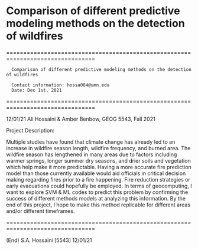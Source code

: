 # Comparison of different predictive modeling methods on the detection of wildfires
================================================================================
        
      Comparison of different predictive modeling methods on the detection of wildfires
      
      Contact information: hossa084@umn.edu
      Date: Dec 1st, 2021
================================================================================

12/01/21   Ali Hossaini & Amber Benbow, GEOG 5543, Fall 2021


Project Description:

  Multiple studies have found that climate change has already led to an increase in
  wildfire season length, wildfire frequency, and burned area. The wildfire season has
  lengthened in many areas due to factors including warmer springs, longer summer dry 
  seasons, and drier soils and vegetation which help make it more predictable. Having 
  a more accurate fire prediction model than those currently available would aid officials
  in critical decision making regarding fires prior to a fire happening. Fire reduction
  strategies or early evacuations could hopefully be employed. In terms of geocomputing,
  I want to explore SVM & ML codes to predict this problem by confirming the success
  of different methods models at analyzing this information. By the end of this project,
  I hope to make this method replicable for different areas and/or different timeframes.


================================================================================

(End)                  S.A. Hossaini [5543]                            12/01/21
